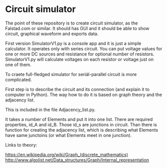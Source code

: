 # Circuit simulator

The point of these repository is to create circuit simulator, as the Falstad.com or similar. It should has GUI and it should be able to show circuit, graphical waveform and exports data.

First version SimulatorV1.py is a console app and it is just a simple calculator. It operates only with series circuit. You can put voltage values for one or more DC sources and resistance for optional number of resistors. SimulatorV1.py will calculate voltages on each resistor or voltage just on one of them.

To craete full-fledged  simulator for seriál-parallel circuit is more complicated.

First step is to describe the circuit and its connection (and explain it to computer in Python). The way how to do it is based on graph theory and the adjacency list.

This is included in the file Adjacency_list.py. 

It takes a number of Elements and put it into one list. There are required properties, id_A and id_B. Those id_s are junctions in circuit. Than there is function for creating the adjacency list, which is describing what Elements have same junctoins (or what Elements meet in one junction).

Links to theory:

https://en.wikipedia.org/wiki/Graph_(discrete_mathematics)
http://www.algolist.net/Data_structures/Graph/Internal_representation

